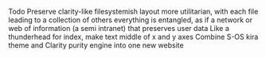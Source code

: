 Todo
Preserve clarity-like filesystemish layout
more utilitarian, with each file leading to a collection of others
everything is entangled, as if a network or web of information (a semi intranet) that preserves user data
Like a thunderhead
for index, make text middle of x and y axes
Combine S-OS kira theme and Clarity purity engine into one new website